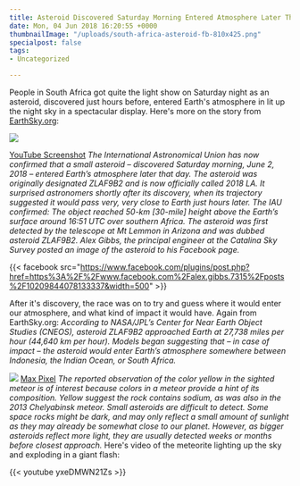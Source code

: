 ```yaml
---
title: Asteroid Discovered Saturday Morning Entered Atmosphere Later That Night
date: Mon, 04 Jun 2018 16:20:55 +0000
thumbnailImage: "/uploads/south-africa-asteroid-fb-810x425.png"
specialpost: false
tags:
- Uncategorized

---
```

People in South Africa got quite the light show on Saturday night as an asteroid, discovered just hours before, entered Earth's atmosphere in lit up the night sky in a spectacular display. Here's more on the story from [EarthSky.org](http://earthsky.org/space/video-reports-asteroid-zlaf9b2-june-2-2018-south-africa):

![](http://newsattorneys.staging.wpengine.com/wp-content/uploads/2018/06/asteroid-south-africa-1024x551.jpg)

[YouTube Screenshot](https://www.youtube.com/watch?time_continue=13&v=yxeDMWN21Zs) _The International Astronomical Union has now confirmed that a small asteroid – discovered Saturday morning, June 2, 2018 – entered Earth’s atmosphere later that day. The asteroid was originally designated ZLAF9B2 and is now officially called 2018 LA. It surprised astronomers shortly after its discovery, when its trajectory suggested it would pass very, very close to Earth just hours later. The IAU confirmed: The object reached 50-km \[30-mile\] height above the Earth’s surface around 16:51 UTC over southern Africa. The asteroid was first detected by the telescope at Mt Lemmon in Arizona and was dubbed asteroid ZLAF9B2. Alex Gibbs, the principal engineer at the Catalina Sky Survey posted an image of the asteroid to his Facebook page._

{{< facebook src="https://www.facebook.com/plugins/post.php?href=https%3A%2F%2Fwww.facebook.com%2Falex.gibbs.7315%2Fposts%2F10209844078133337&width=500" >}}

After it's discovery, the race was on to try and guess where it would enter our atmosphere, and what kind of impact it would have. Again from EarthSky.org: _According to NASA/JPL’s Center for Near Earth Object Studies (CNEOS), asteroid ZLAF9B2 approached Earth at 27,738 miles per hour (44,640 km per hour). Models began suggesting that – in case of impact – the asteroid would enter Earth’s atmosphere somewhere between Indonesia, the Indian Ocean, or South Africa._

![](http://newsattorneys.staging.wpengine.com/wp-content/uploads/2018/06/asteroid-earth-1024x538.png) [Max Pixel](https://www.maxpixel.net/Earth-Blender-Armageddon-3d-Asteroid-Apocalypse-2104385) _The reported observation of the color yellow in the sighted meteor is of interest because colors in a meteor provide a hint of its composition. Yellow suggest the rock contains sodium, as was also in the 2013 Chelyabinsk meteor. Small asteroids are difficult to detect. Some space rocks might be dark, and may only reflect a small amount of sunlight as they may already be somewhat close to our planet. However, as bigger asteroids reflect more light, they are usually detected weeks or months before closest approach._ Here's video of the meteorite lighting up the sky and exploding in a giant flash:

{{< youtube yxeDMWN21Zs >}}